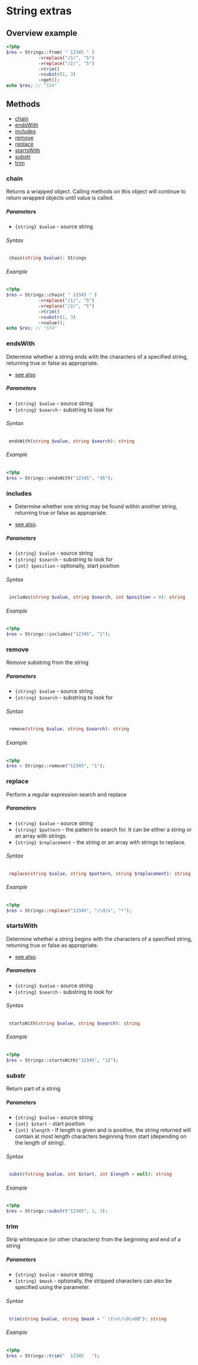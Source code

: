# String extras

## Overview example

```php
<?php
$res = Strings::from( " 12345 " )
            ->replace("/1/", "5")
            ->replace("/2/", "5")
            ->trim()
            ->substr(1, 3)
            ->get();
echo $res; // "534"
```

## Methods

- [chain](#chain)
- [endsWith](#endsWith)
- [includes](#includes)
- [remove](#remove)
- [replace](#replace)
- [startsWith](#startsWith)
- [substr](#substr)
- [trim](#trim)


### chain
Returns a wrapped object. Calling methods on this object will continue to return wrapped objects until value is called.

##### Parameters
- `{string} $value` - source string

###### Syntax
```php
 chain(string $value): Strings
```

###### Example
```php
<?php
$res = Strings::chain( " 12345 " )
            ->replace("/1/", "5")
            ->replace("/2/", "5")
            ->trim()
            ->substr(1, 3)
            ->value();
echo $res; // "534"
```

### endsWith
Determine whether a string ends with the characters of a specified string, returning true or false as appropriate.
- [see also](https://developer.mozilla.org/en-US/docs/Web/JavaScript/Reference/Global_Objects/String/endsWith)

##### Parameters
- `{string} $value` - source string
- `{string} $search` - substring to look for

###### Syntax
```php
 endsWith(string $value, string $search): string
```

###### Example
```php
<?php
$res = Strings::endsWith("12345", "45");
```

### includes
* Determine whether one string may be found within another string, returning true or false as appropriate.
- [see also](https://developer.mozilla.org/en-US/docs/Web/JavaScript/Reference/Global_Objects/String/includes).

##### Parameters
- `{string} $value` - source string
- `{string} $search` - substring to look for
- `{int} $position` - optionally, start position

###### Syntax
```php
 includes(string $value, string $search, int $position = 0): string
```

###### Example
```php
<?php
$res = Strings::includes("12345", "1");
```



### remove
Remove substring from the string

##### Parameters
- `{string} $value` - source string
- `{string} $search` - substring to look for

###### Syntax
```php
 remove(string $value, string $search): string
```

###### Example
```php
<?php
$res = Strings::remove("12345", "1");
```

### replace
Perform a regular expression search and replace

##### Parameters
- `{string} $value` - source string
- `{string} $pattern` - the pattern to search for. It can be either a string or an array with strings.
- `{string} $replacement` - the string or an array with strings to replace.

###### Syntax
```php
 replace(string $value, string $pattern, string $replacement): string
```

###### Example
```php
<?php
$res = Strings::replace("12345", "/\d/s", "*");
```


### startsWith
Determine whether a string begins with the characters of a specified string, returning true or false as appropriate.
- [see also](https://developer.mozilla.org/en-US/docs/Web/JavaScript/Reference/Global_Objects/String/startsWith).

##### Parameters
- `{string} $value` - source string
- `{string} $search` - substring to look for

###### Syntax
```php
 startsWith(string $value, string $search): string
```

###### Example
```php
<?php
$res = Strings::startsWith("12345", "12");
```


### substr
Return part of a string

##### Parameters
- `{string} $value` - source string
- `{int} $start` - start position
- `{int} $length` - If length is given and is positive, the string returned will contain at most length characters beginning from start (depending on the length of string).

###### Syntax
```php
 substr(string $value, int $start, int $length = null): string
```

###### Example
```php
<?php
$res = Strings::substr("12345", 1, 3);
```


### trim
Strip whitespace (or other characters) from the beginning and end of a string

##### Parameters
- `{string} $value` - source string
- `{string} $mask` - optionally, the stripped characters can also be specified using the  parameter.

###### Syntax
```php
 trim(string $value, string $mask = " \t\n\r\0\x0B"): string
```

###### Example
```php
<?php
$res = Strings::trim("  12345   ");
```






